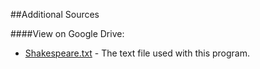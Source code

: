 ##Additional Sources

####View on Google Drive: 
  - [Shakespeare.txt](https://drive.google.com/open?id=0B4CF__kbczDjaVlFMklZRGJlRXM&authuser=0) - The text file used with this program.
